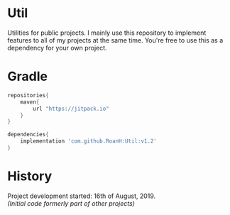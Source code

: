 # Util
Utilities for public projects. I mainly use this repository to implement features to all of my projects at the same time. You're free to use this as a dependency for your own project.

# Gradle
```groovy
repositories{
	maven{
		url "https://jitpack.io"
	}
}

dependencies{
	implementation 'com.github.RoanH:Util:v1.2'
}
```

# History
Project development started: 16th of August, 2019.    
_(Initial code formerly part of other projects)_